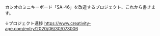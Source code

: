 カシオのミニキーボード「SA-46」を改造するプロジェクト、これから書きます。

↓プロジェクト進捗
https://www.creativity-ape.com/entry/2020/06/30/073006
